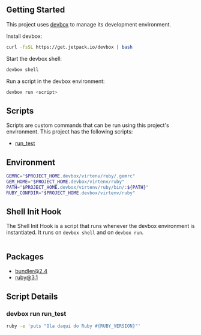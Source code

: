 <!-- gen-readme start - generated by https://github.com/jetify-com/devbox/ -->
## Getting Started
This project uses [devbox](https://github.com/jetify-com/devbox) to manage its development environment.

Install devbox:
```sh
curl -fsSL https://get.jetpack.io/devbox | bash
```

Start the devbox shell:
```sh 
devbox shell
```

Run a script in the devbox environment:
```sh
devbox run <script>
```
## Scripts
Scripts are custom commands that can be run using this project's environment. This project has the following scripts:

* [run_test](#devbox-run-run_test)

## Environment

```sh
GEMRC="$PROJECT_HOME.devbox/virtenv/ruby/.gemrc"
GEM_HOME="$PROJECT_HOME.devbox/virtenv/ruby"
PATH="$PROJECT_HOME.devbox/virtenv/ruby/bin/:${PATH}"
RUBY_CONFDIR="$PROJECT_HOME.devbox/virtenv/ruby"
```

## Shell Init Hook
The Shell Init Hook is a script that runs whenever the devbox environment is instantiated. It runs 
on `devbox shell` and on `devbox run`.
```sh

```

## Packages

* [bundler@2.4](https://www.nixhub.io/packages/bundler)
* [ruby@3.1](https://www.nixhub.io/packages/ruby)

## Script Details

### devbox run run_test
```sh
ruby -e 'puts "Ola daqui do Ruby #{RUBY_VERSION}"'
```
&ensp;



<!-- gen-readme end -->
